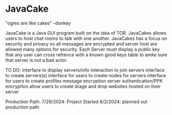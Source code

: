 # JavaCake
"ogres are like cakes" -donkey

JavaCake is a Java GUI program built on the idea of TOR. JavaCakes allows users to host chat rooms to talk with one another. JavaCakes has a focus on security and privacy so all messages are encrypted and server host are allowed many options for security. Each Server must display a public key that any user can cross refrence with a known good keys table to amke sure that server is not a bad actor.

TO DO:
interface to display servers/info
interaction to join servers
interface to create servers(s)
interface for users to create nodes for servers
interface for users to create profiles
message encryption
server authentication/PPK encryption
allow users to create drage and drop websites hosted on their server


Production Path:
7/29/2024: Project Started
8/2/2024: planned out production path

